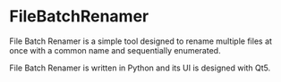 # FileBatchRenamer

File Batch Renamer is a simple tool designed to rename multiple files at once with a common name and sequentially enumerated.

File Batch Renamer is written in Python and its UI is designed with Qt5.
